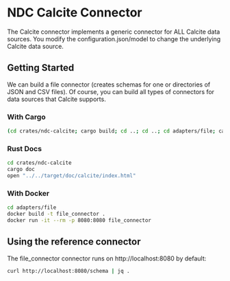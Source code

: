 # NDC Calcite Connector

The Calcite connector implements a generic connector for ALL Calcite data sources. You modify the configuration.json/model to
change the underlying Calcite data source.

## Getting Started

We can build a file connector (creates schemas for one or directories of JSON and CSV files). Of course, you can build all types of connectors for data sources that Calcite supports.

### With Cargo

```sh
(cd crates/ndc-calcite; cargo build; cd ..; cd ..; cd adapters/file; cargo run --package ndc-calcite --bin ndc-calcite -- serve --configuration .)
```

### Rust Docs

```sh
cd crates/ndc-calcite
cargo doc
open "../../target/doc/calcite/index.html"
```

### With Docker

```sh
cd adapters/file
docker build -t file_connector .
docker run -it --rm -p 8080:8080 file_connector
```

## Using the reference connector

The file_connector connector runs on http://localhost:8080 by default:

```sh
curl http://localhost:8080/schema | jq .
```
